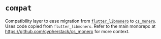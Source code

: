 # `compat`

Compatibility layer to ease migration from 
[`flutter_libmonero`](https://github.com/cypherstack/flutter_libmonero) to 
[`cs_monero`](https://pub.dev/packages/cs_salvium).  Uses code copied from 
`flutter_libmonero`.  Refer to the main monorepo at 
https://github.com/cypherstack/cs_monero for more context.
